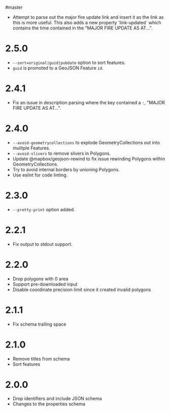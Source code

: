 #master

* Attempt to parse out the major fire update link and insert it as the link as this is more useful. This also adds a new property 'link-updated` which contains the time contained in the "MAJOR FIRE UPDATE AS AT...".

# 2.5.0

* `--sort=original|guid|pubdate` option to sort features.
* `guid` is promoted to a GeoJSON Feature `id`.

# 2.4.1

* Fix an issue in description parsing where the key contained a `:`, "MAJOR FIRE UPDATE AS AT...".

# 2.4.0

* `--avoid-geometrycollections` to explode GeometryCollections out into mulitple Features.
* `--avoid-slivers` to remove slivers in Polygons.
* Update @mapbox/geojson-rewind to fix issue rewinding Polygons within GeometryCollections.
* Try to avoid internal borders by unioning Polygons.
* Use eslint for code linting.

# 2.3.0

* `--pretty-print` option added.

# 2.2.1

* Fix output to stdout support.

# 2.2.0

* Drop polygons with 0 area
* Support pre-downloaded input
* Disable coordinate precision limit since it created invalid polygons

# 2.1.1

* Fix schema trailing space

# 2.1.0

* Remove titles from schema
* Sort features

# 2.0.0

* Drop identifiers and include JSON schema
* Changes to the properties schema


